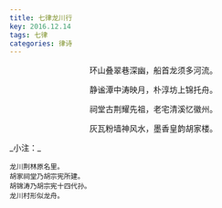 ```yaml
---
title: 七律龙川行
key: 2016.12.14
tags: 七律
categories: 律诗
---
```


<p align="center">环山叠翠巷深幽，船首龙须多河流。
</p>
<p align="center">静谧潭中涛映月，朴淳坊上锦托舟。
</p>
<p align="center">祠堂古荆耀先祖，老宅清溪忆徽州。
</p>
<p align="center">灰瓦粉墙神风水，墨香皇韵胡家楼。
</p>
_小注：_

```
龙川荆林原名里。
胡家祠堂乃胡宗宪所建。
胡锦涛乃胡宗宪十四代孙。
龙川村形似龙舟。
```